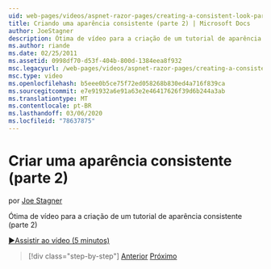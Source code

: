 ```yaml
---
uid: web-pages/videos/aspnet-razor-pages/creating-a-consistent-look-part-2
title: Criando uma aparência consistente (parte 2) | Microsoft Docs
author: JoeStagner
description: Ótima de vídeo para a criação de um tutorial de aparência consistente (parte 2)
ms.author: riande
ms.date: 02/25/2011
ms.assetid: 0998df70-d53f-404b-800d-1384eea8f932
msc.legacyurl: /web-pages/videos/aspnet-razor-pages/creating-a-consistent-look-part-2
msc.type: video
ms.openlocfilehash: b5eee0b5ce75f72ed058268b830ed4a716f839ca
ms.sourcegitcommit: e7e91932a6e91a63e2e46417626f39d6b244a3ab
ms.translationtype: MT
ms.contentlocale: pt-BR
ms.lasthandoff: 03/06/2020
ms.locfileid: "78637875"
---
```

# <a name="creating-a-consistent-look-part-2"></a>Criar uma aparência consistente (parte 2)

por [Joe Stagner](https://github.com/JoeStagner)

Ótima de vídeo para a criação de um tutorial de aparência consistente (parte 2)

[&#9654;Assistir ao vídeo (5 minutos)](https://channel9.msdn.com/Blogs/ASP-NET-Site-Videos/creating-a-consistent-look-(part-2))

> [!div class="step-by-step"]
> [Anterior](creating-a-consistent-look-part-1.md)
> [Próximo](working-with-forms-part-1.md)
